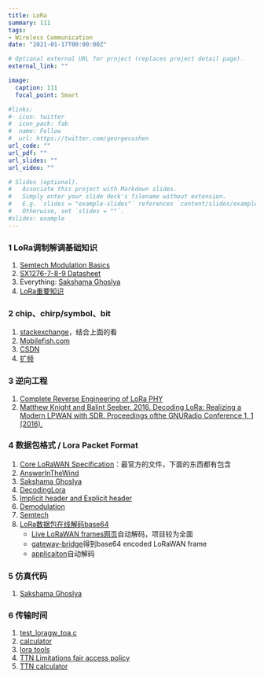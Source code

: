 ```yaml
---
title: LoRa
summary: 111
tags:
- Wireless Communication
date: "2021-01-17T00:00:00Z"

# Optional external URL for project (replaces project detail page).
external_link: ""

image:
  caption: 111
  focal_point: Smart

#links:
#- icon: twitter
#  icon_pack: fab
#  name: Follow
#  url: https://twitter.com/georgecushen
url_code: ""
url_pdf: ""
url_slides: ""
url_video: ""

# Slides (optional).
#   Associate this project with Markdown slides.
#   Simply enter your slide deck's filename without extension.
#   E.g. `slides = "example-slides"` references `content/slides/example-slides.md`.
#   Otherwise, set `slides = ""`.
#slides: example
---
```


### 1 LoRa调制解调基础知识
1. [Semtech Modulation Basics](https://www.semtech.com/search/results?keywords=Modulation+Basics%2A)
2. [SX1276-7-8-9 Datasheet](https://www.semtech.com/search/results?keywords=SX1276-7-8-9+Datasheet%2A)
3. Everything: [Sakshama Ghoslya](https://www.sghoslya.com/p/lora_9.html)
4. [LoRa重要知识](https://www.jianshu.com/p/7b6a1732ff05)

### 2 chip、chirp/symbol、bit
1. [stackexchange](https://electronics.stackexchange.com/questions/278192/understanding-the-relationship-between-lora-chips-chirps-symbols-and-bits)，结合上面的看
2. [Mobilefish.com](https://lora.readthedocs.io/en/latest/#id11)
3. [CSDN](https://blog.csdn.net/qq_36389327/article/details/82382299)
4. [扩频](https://blog.csdn.net/Ttian6/article/details/94216682?ops_request_misc=%257B%2522request%255Fid%2522%253A%2522161131582716780255248770%2522%252C%2522scm%2522%253A%252220140713.130102334..%2522%257D&request_id=161131582716780255248770&biz_id=0&utm_medium=distribute.pc_search_result.none-task-blog-2~all~sobaiduend~default-4-94216682.first_rank_v2_pc_rank_v29&utm_term=%E6%89%A9%E9%A2%91&spm=1018.2226.3001.4187)

### 3 逆向工程
1. [Complete Reverse Engineering of LoRa PHY](https://onedrive.gimhoy.com/sharepoint/aHR0cHM6Ly9zZXVlZHVjbjEtbXkuc2hhcmVwb2ludC5jb20vOmI6L2cvcGVyc29uYWwvMjIwMjA0NjAxX3NldV9lZHVfY24vRVdHa3JTSE4zWlZEc3ptZGIzN2tKUmNCZFhQMU1sSTFHcURFdXJjcGdYTkJrZz9lPXNYOHRIdA==.mp3)
2. [Matthew Knight and Balint Seeber. 2016. Decoding LoRa: Realizing a Modern LPWAN with SDR. Proceedings ofthe GNURadio Conference 1, 1 (2016).](https://pubs.gnuradio.org/index.php/grcon/article/view/8)

### 4 数据包格式 /  Lora Packet Format
1. [Core LoRaWAN Specification](https://lora-alliance.org/lorawan-for-developers)：最官方的文件，下面的东西都有包含
2. [AnswerInTheWind](https://www.cnblogs.com/answerinthewind/p/6206706.html)
3. [Sakshama Ghoslya](https://www.sghoslya.com/p/lora-is-chirp-spread-spectrum.html)
4. [DecodingLora](https://revspace.nl/DecodingLora)
5. [Implicit header and Explicit header](https://www.rfwireless-world.com/Terminology/What-is-difference-between-Implicit-header-and-Explicit-header-in-LoRaWAN-packet.html)
6. [Demodulation](https://myriadrf.org/news/lora-modem-limesdr/)
7. [Semtech](https://lora-developers.semtech.com/knowledge-base/faq/P40)
8. [LoRa数据包在线解码base64](https://lorawan-packet-decoder-0ta6puiniaut.runkit.sh/)
   - [Live LoRaWAN frames网页](http://47.110.36.225:8080/#/organizations/1/gateways/0016c001ff10d3f6/frames)自动解码，项目较为全面
   - [gateway-bridge](https://www.chirpstack.io/gateway-bridge/payloads/events/)得到base64 encoded LoRaWAN frame
   - [applicaiton](https://www.chirpstack.io/application-server/integrations/mqtt/)自动解码

### 5 仿真代码
1. [Sakshama Ghoslya](https://www.sghoslya.com/p/how-to-buy-lora-matlab-codes.html)

### 6 传输时间
1. [test_loragw_toa.c](https://github.com/Lora-net/sx1302_hal/blob/master/libloragw/tst/test_loragw_toa.c)
2. [calculator](https://www.semtech.com/search/results?keywords=calculator%2A)
3. [lora tools](https://www.loratools.nl/#/airtime)
4. [TTN Limitations fair access policy](https://www.thethingsnetwork.org/forum/t/limitations-data-rate-packet-size-30-seconds-uplink-and-10-messages-downlink-per-day-fair-access-policy-guidelines/1300)
5. [TTN calculator](https://www.thethingsnetwork.org/airtime-calculator/#)